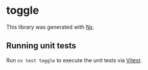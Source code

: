 # toggle

This library was generated with [Nx](https://nx.dev).

## Running unit tests

Run `nx test toggle` to execute the unit tests via [Vitest](https://vitest.dev/).
